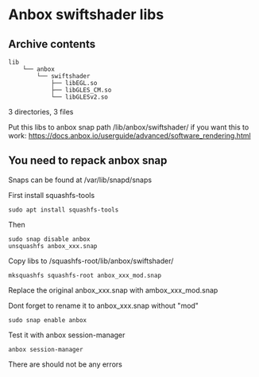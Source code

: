 # Anbox swiftshader libs 
## Archive contents



```
lib
    └── anbox
        └── swiftshader
            ├── libEGL.so
            ├── libGLES_CM.so
            └── libGLESv2.so
```
3 directories, 3 files


Put this libs to anbox snap path /lib/anbox/swiftshader/ if you want this to work:
https://docs.anbox.io/userguide/advanced/software_rendering.html




You need to repack anbox snap
-----------------------------

Snaps can be found at /var/lib/snapd/snaps

First install squashfs-tools

```
sudo apt install squashfs-tools
```


Then

```
sudo snap disable anbox
unsquashfs anbox_xxx.snap
```
Copy libs to /squashfs-root/lib/anbox/swiftshader/

```
mksquashfs squashfs-root anbox_xxx_mod.snap
```

Replace the original anbox_xxx.snap with ambox_xxx_mod.snap

Dont forget to rename it to anbox_xxx.snap without "mod"

```
sudo snap enable anbox
```

Test it with anbox session-manager

```
anbox session-manager
```
There are should not be any errors

